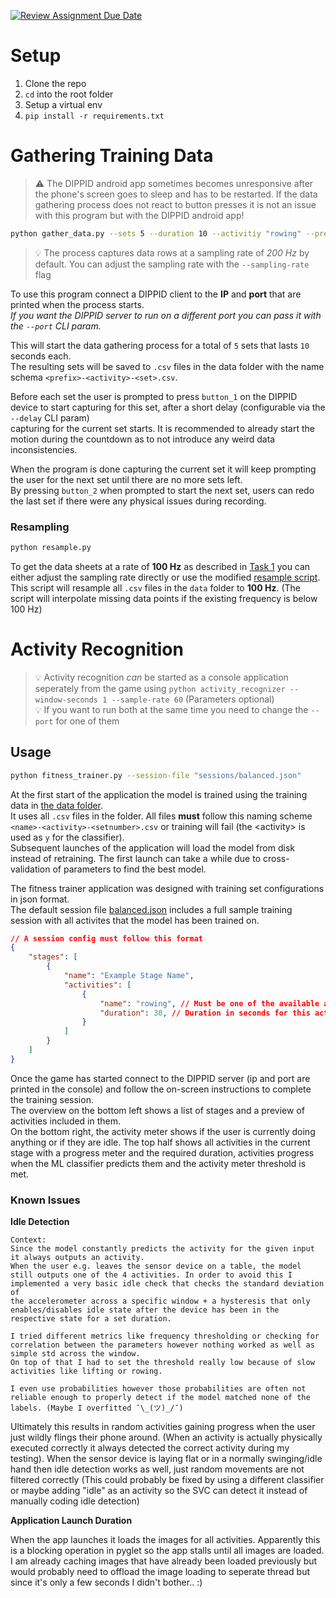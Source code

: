 [![Review Assignment Due Date](https://classroom.github.com/assets/deadline-readme-button-22041afd0340ce965d47ae6ef1cefeee28c7c493a6346c4f15d667ab976d596c.svg)](https://classroom.github.com/a/EppqwQTz)

# Setup

1. Clone the repo
2. `cd` into the root folder
3. Setup a virtual env
4. `pip install -r requirements.txt`

# Gathering Training Data

> ⚠️ The DIPPID android app sometimes becomes unresponsive after the phone's screen goes to sleep and has to be restarted. If the data gathering process does not react to button presses it is not an issue with this program but with the DIPPID android app!

```sh
python gather_data.py --sets 5 --duration 10 --activitiy "rowing" --prefix "name"
```
> 💡 The process captures data rows at a sampling rate of *200 Hz* by default. You can adjust the sampling rate with the `--sampling-rate` flag

To use this program connect a DIPPID client to the **IP** and **port** that are printed when the process starts.  
*If you want the DIPPID server to run on a different port you can pass it with the `--port` CLI param.*  

This will start the data gathering process for a total of `5` sets that lasts `10` seconds each.  
The resulting sets will be saved to `.csv` files in the data folder with the name schema `<prefix>-<activity>-<set>.csv`.  

Before each set the user is prompted to press `button_1` on the DIPPID device to start capturing for this set, after a short delay (configurable via the `--delay` CLI param)  
capturing for the current set starts. It is recommended to already start the motion during the countdown as to not introduce any weird data inconsistencies.  

When the program is done capturing the current set it will keep prompting the user for the next set until there are no more sets left.  
By pressing `button_2` when prompted to start the next set, users can redo the last set if there were any physical issues during recording.

### Resampling

```sh
python resample.py
```

To get the data sheets at a rate of **100 Hz** as described in [Task 1](./assignment03.pdf) you can either adjust the sampling rate directly or use the modified [resample script](./resample.py).  
This script will resample all `.csv` files in the `data` folder to **100 Hz**. (The script will interpolate missing data points if the existing frequency is below 100 Hz)

# Activity Recognition

> 💡 Activity recognition *can* be started as a console application seperately from the game using `python activity_recognizer --window-seconds 1 --sample-rate 60` (Parameters optional)  
> 💡 If you want to run both at the same time you need to change the `--port` for one of them

## Usage

```sh
python fitness_trainer.py --session-file "sessions/balanced.json"
```

At the first start of the application the model is trained using the training data in [the data folder](./data/).  
It uses all `.csv` files in the folder. All files **must** follow this naming scheme `<name>-<activity>-<setnumber>.csv` or training will fail (the \<activity> is used as `y` for the classifier).  
Subsequent launches of the application will load the model from disk instead of retraining. The first launch can take a while due to cross-validation of parameters to find the best model.  

The fitness trainer application was designed with training set configurations in json format.  
The default session file [balanced.json](./sessions/balanced.json) includes a full sample training session with all activites that the model has been trained on.  

```json
// A session config must follow this format
{
    "stages": [
        {
            "name": "Example Stage Name",
            "activities": [
                {
                    "name": "rowing", // Must be one of the available activities and be unique within the stage
                    "duration": 30, // Duration in seconds for this activity
                }
            ]
        }
    ]
}
```

Once the game has started connect to the DIPPID server (ip and port are printed in the console) and follow the on-screen instructions to complete the training session.  
The overview on the bottom left shows a list of stages and a preview of activities included in them.  
On the bottom right, the activity meter shows if the user is currently doing anything or if they are idle.
The top half shows all activities in the current stage with a progress meter and the required duration, activities progress when the ML classifier predicts them and the activity meter threshold is met.  

### Known Issues

**Idle Detection**

    Context:
    Since the model constantly predicts the activity for the given input it always outputs an activity.  
    When the user e.g. leaves the sensor device on a table, the model still outputs one of the 4 activities. In order to avoid this I implemented a very basic idle check that checks the standard deviation of  
    the accelerometer across a specific window + a hysteresis that only enables/disables idle state after the device has been in the respective state for a set duration.

    I tried different metrics like frequency thresholding or checking for correlation between the parameters however nothing worked as well as simple std across the window.  
    On top of that I had to set the threshold really low because of slow activities like lifting or rowing.  

    I even use probabilities however those probabilities are often not reliable enough to properly detect if the model matched none of the labels. (Maybe I overfitted ¯\_(ツ)_/¯)

Ultimately this results in random activities gaining progress when the user just wildly flings their phone around. (When an activity is actually physically executed correctly it always detected the correct activity during my testing). When the sensor device is laying flat or in a normally swinging/idle hand then idle detection works as well, just random movements are not filtered correctly (This could probably be fixed by using a different classifier or maybe adding "idle" as an activity so the SVC can detect it instead of manually coding idle detection)

**Application Launch Duration**

When the app launches it loads the images for all activities. Apparently this is a blocking operation in pyglet so the app stalls until all images are loaded.  
I am already caching images that have already been loaded previously but would probably need to offload the image loading to seperate thread but since it's only a few seconds I didn't bother.. :)